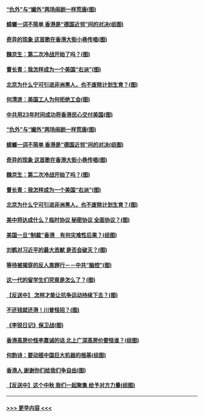#### [“仇外”与“媚外”两场闹剧一样荒唐(图)](../pages/p4/907689.md?t=09181733) 
#### [蟑螂一词不简单 香港是“德国近邻”间的对决(组图)](../pages/p4/907618.md?t=09181733) 
#### [奇异的现象 这首歌在香港大街小巷传唱(图)](../pages/p4/907583.md?t=09181733) 
#### [魏京生：第二次冷战开始了吗？(图)](../pages/p4/907581.md?t=09181733) 
#### [曹长青：我怎样成为一个美国“右派”(图)](../pages/p4/907580.md?t=09181733) 
#### [北京为什么宁可引进非洲黑人，也不废除计划生育？(图)](../pages/p4/907577.md?t=09181733) 
#### [何清涟：美国工人为何拒绝工会(图)](../pages/p4/907701.md?t=09181733) 
#### [中共用23年时间成功将香港民心交付美国(图)](../pages/p4/907698.md?t=09181733) 
#### [“仇外”与“媚外”两场闹剧一样荒唐(图)](../pages/p4/907689.md?t=09181733) 
#### [蟑螂一词不简单 香港是“德国近邻”间的对决(组图)](../pages/p4/907618.md?t=09181733) 
#### [奇异的现象 这首歌在香港大街小巷传唱(图)](../pages/p4/907583.md?t=09181733) 
#### [魏京生：第二次冷战开始了吗？(图)](../pages/p4/907581.md?t=09181733) 
#### [曹长青：我怎样成为一个美国“右派”(图)](../pages/p4/907580.md?t=09181733) 
#### [北京为什么宁可引进非洲黑人，也不废除计划生育？(图)](../pages/p4/907577.md?t=09181733) 
#### [美中将达成什么？临时协议 秘密协议 全面协议？(图)](../pages/p4/907576.md?t=09181733) 
#### [美国一旦“制裁”香港　有何灾难性后果？(组图)](../pages/p4/907575.md?t=09181733) 
#### [刘鹤对习近平的最大贡献 是否会破灭？(图)](../pages/p4/907509.md?t=09181733) 
#### [等待被揭穿的反人类罪行－－中共“脑控”(图)](../pages/p4/907167.md?t=09181733) 
#### [这一代的留学生们究竟是怎么了？(图)](../pages/p4/907473.md?t=09181733) 
#### [【反送中】 怎样才能让抗争运动持续下去？(图)](../pages/p4/907466.md?t=09181733) 
#### [不还钱就还港！川普怪招？(图)](../pages/p4/907474.md?t=09181733) 
#### [《李锐日记》保卫战(图)](../pages/p4/907465.md?t=09181733) 
#### [香港高房价怪李嘉诚的话 北上广深高房价要怪谁？(组图)](../pages/p4/907471.md?t=09181733) 
#### [何韵诗：要动摇中国巨大机器的根基(组图)](../pages/p4/907469.md?t=09181733) 
#### [香港人 谢谢你们给我们争自由(图)](../pages/p4/907402.md?t=09181733) 
#### [【反送中】这个中秋 我们一起聚集 给予对方力量(组图)](../pages/p4/907401.md?t=09181733) 

----
#### [ >>> 更早内容 <<< ](../indexes/p4-earlier.md)
